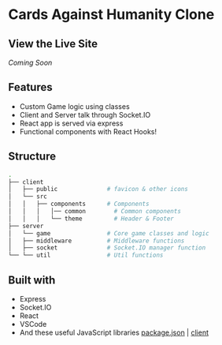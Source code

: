 # Cards Against Humanity Clone

## View the Live Site

*Coming Soon*

## Features

- Custom Game logic using classes
- Client and Server talk through Socket.IO
- React app is served via express
- Functional components with React Hooks!

## Structure

```bash
.
├── client
│   ├── public              # favicon & other icons
│   └── src
│   │   ├── components      # Components
│   │   │   │── common        # Common components
│   │   │   └── theme         # Header & Footer
├── server
│   └── game                # Core game classes and logic
│   ├── middleware          # Middleware functions
│   ├── socket              # Socket.IO manager function
└── └── util                # Util functions
```

## Built with

- Express
- Socket.IO
- React
- VSCode
- And these useful JavaScript libraries [package.json](package.json) | [client](./client/package.json)